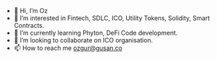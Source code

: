 - 👋 Hi, I’m Oz
- 👀 I’m interested in Fintech, SDLC, ICO, Utility Tokens, Solidity, Smart Contracts.
- 🌱 I’m currently learning Phyton, DeFi Code development.
- 💞️ I’m looking to collaborate on ICO organisation.
- 📫 How to reach me ozgur@gusan.co


